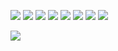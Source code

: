 <img src="https://img.shields.io/badge/-VisualStudio-blue?style=for-the-badge&logo=visualStudioCode"></img>
<img src="https://img.shields.io/badge/-Firebase-red?style=for-the-badge&logo=firebase"></img>
<img src="https://img.shields.io/badge/-FirebaseHosting-red?style=for-the-badge&logo=firebase"></img>
<img src="https://img.shields.io/badge/-FirebaseAuth-red?style=for-the-badge&logo=firebase"></img>
<img src="https://img.shields.io/badge/-Solidity-purple?style=for-the-badge&logo=solidity"></img>
<img src="https://img.shields.io/badge/-RopstenNetwork-purple?style=for-the-badge&logo=ethereum"></img>
<img src="https://img.shields.io/badge/-TailWindCSS-blue?style=for-the-badge&logo=tailwindCSS"></img>
<img src="https://img.shields.io/badge/-ReactJS-blue?style=for-the-badge&logo=react"></img>



<img src="https://firebasestorage.googleapis.com/v0/b/linkedin-af1c5.appspot.com/o/linkedInClone.gif?alt=media&token=5a220965-747a-4a39-8d9a-7316effcdca6"></img>

